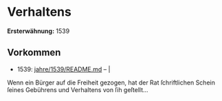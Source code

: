 # Verhaltens

**Ersterwähnung:** 1539

## Vorkommen
- 1539: [jahre/1539/README.md](../jahre/1539/README.md) – |

Wenn ein Bürger auf die Freiheit gezogen, hat der
Rat ſchriftlichen Schein ſeines Gebührens und Verhaltens
von ſih geſtellt...
